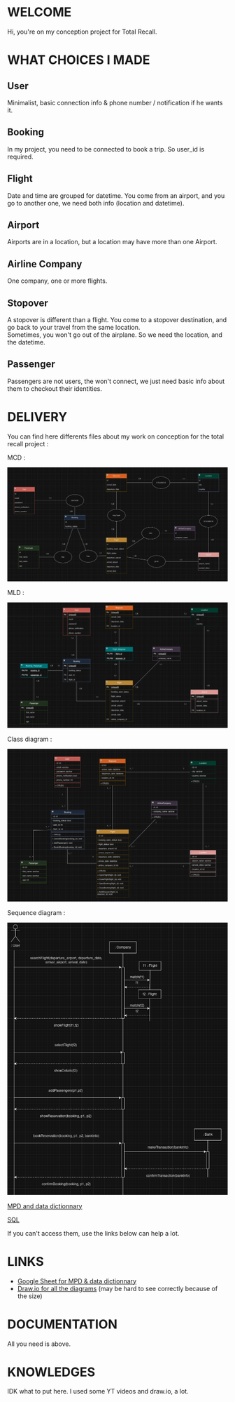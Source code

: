 # WELCOME

Hi, you're on my conception project for Total Recall.

# WHAT CHOICES I MADE

## User  
Minimalist, basic connection info & phone number / notification if he wants it.  

## Booking  
In my project, you need to be connected to book a trip. So user_id is required.  

## Flight  
Date and time are grouped for datetime. You come from an airport, and you go to another one, we need both info (location and datetime).  

## Airport  
Airports are in a location, but a location may have more than one Airport.  

## Airline Company  
One company, one or more flights.  

## Stopover  
A stopover is different than a flight. You come to a stopover destination, and go back to your travel from the same location.  
Sometimes, you won't go out of the airplane.  So we need the location, and the datetime.  

## Passenger  
Passengers are not users, the won't connect, we just need basic info about them to checkout their identities.


# DELIVERY

You can find here differents files about my work on conception for the total recall project : 

MCD :  

![MCD](./MCD.png)  

MLD :  

![MLD](./MLD.png)  

Class diagram :  

![Class Diagram](./Class_Diagram.png)  

Sequence diagram :   

![Sequence Diagram](./Sequence_Diagram.png) 

[MPD and data dictionnary](https://raw.githack.com/2024-avril-devops-alt-dist/nicow-total-recall-project/main/MPD_dictionnary.html)  

[SQL](./db.sql)  

If you can't access them, use the links below can help a lot.

# LINKS

- [Google Sheet for MPD & data dictionnary](https://docs.google.com/spreadsheets/d/1P7VuC5tU57I0yT8wnqwRSdMj5GCcc4rt_mBVD0b08hg/edit?usp=sharing)
- [Draw.io for all the diagrams](https://drive.google.com/file/d/1ltGjXupSwFz5HJiRpev0LIibiMEKLNyt/view?usp=sharing) (may be hard to see correctly because of the size)

# DOCUMENTATION  
All you need is above.

# KNOWLEDGES  
IDK what to put here. I used some YT videos and draw.io, a lot.
